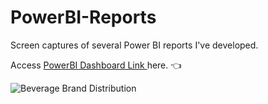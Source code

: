 # PowerBI-Reports

Screen captures of several Power BI reports I've developed. 


Access [PowerBI Dashboard Link
](https://app.powerbi.com/view?r=eyJrIjoiNTRmZDAzNDItNzg5NS00ODczLTgwZjAtMjRkYmFkZjFmMTNiIiwidCI6IjBlZjc2YWY2LTE2NDQtNGIxMC04Zjc4LTlkMmU2YTYyYzc0ZiJ9)  here. 👈



![Beverage Brand Distribution](https://github.com/shivamjaisingh/PowerBI-Reports/assets/20377780/bab95c0a-f981-4547-89fb-ba27741ba8ab)
